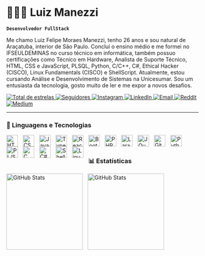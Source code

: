 # 👨🏻‍💻 Luiz Manezzi

**`Desenvolvedor FullStack`**

Me chamo Luiz Felipe Moraes Manezzi, tenho 26 anos e sou natural de Araçatuba, interior de São Paulo. Concluí o ensino médio e me formei no IFSEULDEMINAS no curso técnico em informática, também possuo certificações como Técnico em Hardware, Analista de Suporte Técnico, HTML, CSS e JavaScript, PLSQL, Python, C/C++, C#, Ethical Hacker (CISCO), Linux Fundamentals (CISCO) e ShellScript. Atualmente, estou cursando Análise e Desenvolvimento de Sistemas na Unicesumar. Sou um entusiasta da tecnologia, gosto muito de ler e me expor a novos desafios.

<p align="left"> 
    <a href="https://github.com/LuizManezzi?tab=repositories&sort=stargazers">
        <img 
            alt="Total de estrelas" 
            title="Total de estrelas GitHub" 
            src="https://custom-icon-badges.demolab.com/github/stars/LuizManezzi?color=55960c&style=for-the-badge&labelColor=488207&logo=star&label=estrelas"
        />
    </a>
    <a href="https://github.com/LuizManezzi?tab=followers">
        <img 
            alt="Seguidores" 
            title="Me siga no GitHub" 
            src="https://custom-icon-badges.demolab.com/github/followers/LuizManezzi?color=236ad3&labelColor=1155ba&style=for-the-badge&logo=github&label=Seguidores&logoColor=white"
        />
    </a>
    <a href="https://www.instagram.com/luiz.moraesm" target="_blank">
    <img 
        alt="Instagram" 
        title="Me siga no Instagram"
        src="https://img.shields.io/badge/Instagram-%23E4405F?style=for-the-badge&logo=instagram&logoColor=white" 
    />
    </a>
    <a href="https://www.linkedin.com/in/luiz-felipe-moraes-manezzi-437869161/" target="_blank">
    <img 
        alt="LinkedIn" 
        title="Me siga no LinkedIn" 
        src="https://img.shields.io/badge/LinkedIn-%230077B5?style=for-the-badge&logo=linkedin&logoColor=white" 
    />
    </a>
    <a href="mailto:felipe_moraess@hotmail.com">
    <img 
        alt="Email" 
        title="Entre em contato por e-mail"
        src="https://img.shields.io/badge/Email-%23D14836?style=for-the-badge&logo=gmail&logoColor=white" 
    />
    </a>
    <a href="https://www.reddit.com/user/SeuUsuario" target="_blank">
    <img 
        alt="Reddit" 
        title="Me siga no Reddit"
        src="https://img.shields.io/badge/Reddit-%23FF4500?style=for-the-badge&logo=reddit&logoColor=white" 
    />
    </a>
    <a href="https://medium.com/@SeuUsuario" target="_blank">
    <img 
        alt="Medium" 
        title="Me siga no Medium"
        src="https://img.shields.io/badge/Medium-%23000000?style=for-the-badge&logo=medium&logoColor=white" 
    />
    </a>



</p>

---

### 🤖 Linguagens e Tecnologias

<img 
    align="left" 
    alt="HTML"
    title="HTML" 
    width="30px" 
    style="padding-right: 10px;" 
    src="https://cdn.jsdelivr.net/gh/devicons/devicon@latest/icons/html5/html5-original.svg" 
/>
<img 
    align="left" 
    alt="CSS" 
    title="CSS"
    width="30px" 
    style="padding-right: 10px;" 
    src="https://cdn.jsdelivr.net/gh/devicons/devicon@latest/icons/css3/css3-original.svg" 
/>
<img 
    align="left" 
    alt="JavaScript" 
    title="JavaScript"
    width="30px" 
    style="padding-right: 10px;" 
    src="https://cdn.jsdelivr.net/gh/devicons/devicon@latest/icons/javascript/javascript-original.svg" 
/>
<img 
    align="left" 
    alt="TypeScript"
    title="TypeScript" 
    width="30px" 
    style="padding-right: 10px;" 
    src="https://cdn.jsdelivr.net/gh/devicons/devicon@latest/icons/typescript/typescript-original.svg" 
/>
<img 
    align="left" 
    alt="React"
    title="React" 
    width="30px" 
    style="padding-right: 10px;" 
    src="https://cdn.jsdelivr.net/gh/devicons/devicon@latest/icons/react/react-original.svg" 
/>
<img 
    align="left" 
    alt="Bootstrap"
    title="Bootstrap" 
    width="30px" 
    style="padding-right: 10px;" 
    src="https://cdn.jsdelivr.net/gh/devicons/devicon@latest/icons/bootstrap/bootstrap-original.svg" 
/>
<img 
    align="left" 
    alt="PHP" 
    title="PHP"
    width="30px" 
    style="padding-right: 10px;" 
    src="https://cdn.jsdelivr.net/gh/devicons/devicon@latest/icons/php/php-original.svg" 
/>
<img 
    align="left" 
    alt="Laravel" 
    title="Laravel"
    width="30px" 
    style="padding-right: 10px;" 
    src="https://cdn.jsdelivr.net/gh/devicons/devicon@latest/icons/laravel/laravel-original.svg" 
/>
<img 
    align="left" 
    alt="JQuery" 
    title="JQuery"
    width="30px" 
    style="padding-right: 10px;" 
    src="https://cdn.jsdelivr.net/gh/devicons/devicon@latest/icons/jquery/jquery-original.svg" 
/>
<img 
    align="left" 
    alt="Git" 
    title="Git"
    width="30px" 
    style="padding-right: 10px;" 
    src="https://cdn.jsdelivr.net/gh/devicons/devicon@latest/icons/git/git-original.svg" 
/>
<img 
    align="left" 
    alt="Python" 
    title="Python"
    width="30px" 
    style="padding-right: 10px;" 
    src="https://cdn.jsdelivr.net/gh/devicons/devicon@latest/icons/python/python-original.svg" 
/>
<img 
    align="left" 
    alt="PL/SQL" 
    title="PL/SQL"
    width="30px" 
    style="padding-right: 10px;" 
    src="https://cdn.jsdelivr.net/gh/devicons/devicon@latest/icons/oracle/oracle-original.svg" 
/>
<img 
    align="left" 
    alt="C" 
    title="C"
    width="30px" 
    style="padding-right: 10px;" 
    src="https://cdn.jsdelivr.net/gh/devicons/devicon@latest/icons/c/c-original.svg" 
/>
<img 
    align="left" 
    alt="C#" 
    title="C#"
    width="30px" 
    style="padding-right: 10px;" 
    src="https://cdn.jsdelivr.net/gh/devicons/devicon@latest/icons/csharp/csharp-original.svg" 
/>
<img 
    align="left" 
    alt="Shell Script" 
    title="Shell Script"
    width="30px" 
    style="padding-right: 10px;" 
    src="https://cdn.jsdelivr.net/gh/devicons/devicon@latest/icons/bash/bash-original.svg" 
/>
<img 
    align="left" 
    alt="Linux" 
    title="Linux"
    width="30px" 
    style="padding-right: 10px;" 
    src="https://cdn.jsdelivr.net/gh/devicons/devicon@latest/icons/linux/linux-original.svg" 
/>



<br/>
<br/>

### 📊 Estatísticas

<p>
  <img 
    align="left" 
    alt="GitHub Stats" 
    height="200" 
    style="padding-right: 10px;" 
    src="https://github-readme-stats.vercel.app/api?username=LuizManezzi&show_icons=true&theme=tokyonight&include_all_commits=true&locale=pt-br" 
  />

<img 
      align="left" 
      alt="GitHub Stats" 
      height="200" 
      src="https://github-readme-stats.vercel.app/api/top-langs/?username=LuizManezzi&theme=tokyonight&layout=compact&custom_title=Tecnologias&langs_count=9" 
  />

</p>
